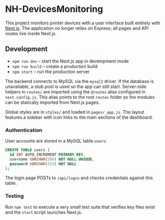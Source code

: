 # NH-DevicesMonitoring

This project monitors printer devices with a user interface built entirely with [Next.js](https://nextjs.org/). The application no longer relies on Express; all pages and API routes live inside Next.js.

## Development

- `npm run dev` – start the Next.js app in development mode
- `npm run build` – create a production build
- `npm start` – run the production server

The backend connects to MySQL via the `mysql2` driver. If the database is unavailable, a stub pool is used so the app can still start.
Server-side helpers in `routes/` are imported using the `@routes` alias configured in `next.config.js`. This alias points to the root `routes` folder so the modules can be statically imported from Next.js pages.

Global styles are in `styles/` and loaded in `pages/_app.js`. The layout features a sidebar with icon links to the main sections of the dashboard.

### Authentication

User accounts are stored in a MySQL table `users`:

```sql
CREATE TABLE users (
  id INT AUTO_INCREMENT PRIMARY KEY,
  username VARCHAR(100) NOT NULL UNIQUE,
  password VARCHAR(255) NOT NULL
);
```

The login page POSTs to `/api/login` and checks credentials against this table.

### Testing

Run `npm test` to execute a very small test suite that verifies key files exist and the `start` script launches Next.js.
